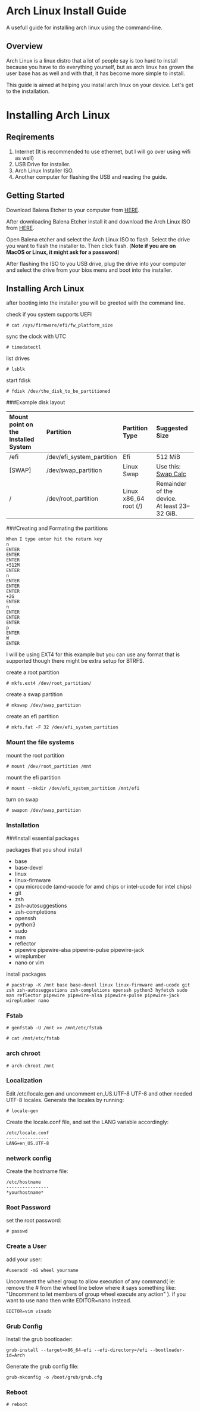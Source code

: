 # Arch Linux Install Guide
A usefull guide for installing arch linux using the command-line.

## Overview
Arch Linux is a linux distro that a lot of people say is too hard to install because you have to do everything yourself, but as arch linux has grown the user base has as well and with that, it has become more simple to install.

This guide is aimed at helping you install arch linux on your device. Let's get to the installation.

# Installing Arch Linux

## Reqirements

1. Internet (It is recommended to use ethernet, but I will go over using wifi as well)
2. USB Drive for installer.
3. Arch Linux Installer ISO.
4. Another computer for flashing the USB and reading the guide.

## Getting Started

Download Balena Etcher to your computer from [HERE](https://www.balena.io/etcher).

After downloading Balena Etcher install it and download the Arch Linux ISO from [HERE](https://archlinux.org/download/).

Open Balena etcher and select the Arch Linux ISO to flash. Select the drive you want to flash the installer to. Then click flash. (**Note if you are on MacOS or Linux, it might ask for a password**)

After flashing the ISO to you USB drive, plug the drive into your computer and select the drive from your bios menu and boot into the installer.

## Installing Arch Linux

after booting into the installer you will be greeted with the command line. 

check if you system supports UEFI
```
# cat /sys/firmware/efi/fw_platform_size
```

sync the clock with UTC

```
# timedatectl
```

list drives

```
# lsblk
```

start fdisk

```
# fdisk /dev/the_disk_to_be_partitioned
```

###Example disk layout

| Mount point on the Installed System | Partition | Partition Type |Suggested Size|
| :---------- | :---                          | :---                   | :---    |
| /efi        |   /dev/efi_system_partition   | Efi                    | 512 MiB |
| [SWAP]      |   /dev/swap_partition         | Linux Swap             | Use this: [Swap Calc](https://pickwicksoft.github.io/swapcalc/) |
| /           |   /dev/root_partition         | Linux x86_64 root (/)  | Remainder of the device. <br>At least 23–32 GiB. |

###Creating and Formating the partitions

```
When I type enter hit the return key
n
ENTER
ENTER
ENTER
+512M
ENTER
n
ENTER
ENTER
ENTER
+2G
ENTER
n
ENTER
ENTER
ENTER
p
ENTER
W
ENTER
```

I will be using EXT4 for this example but you can use any format that is supported though there might be extra setup for BTRFS.

create a root partition

```
# mkfs.ext4 /dev/root_partition/
```

create a swap partition

```
# mkswap /dev/swap_partition
```

create an efi partition

```
# mkfs.fat -F 32 /dev/efi_system_partition
```

### Mount the file systems

mount the root partition

```
# mount /dev/root_partition /mnt
```

mount the efi partition

```
# mount --mkdir /dev/efi_system_partition /mnt/efi
```

turn on swap

```
# swapon /dev/swap_partition
```

### Installation

###Install essential packages

packages that you shoul install

 - base
 - base-devel
 - linux
 - linux-firmware
 - cpu microcode (amd-ucode for amd chips or intel-ucode for intel chips)
 - git
 - zsh
 - zsh-autosuggestions
 - zsh-completions
 - openssh
 - python3
 - sudo
 - man
 - reflector
 - pipewire pipewire-alsa pipewire-pulse pipewire-jack
 - wireplumber
 - nano or vim

 install packages
```
# pacstrap -K /mnt base base-devel linux linux-firmware amd-ucode git zsh zsh-autosuggestions zsh-completions openssh python3 hyfetch sudo man reflector pipewire pipewire-alsa pipewire-pulse pipewire-jack wireplumber nano
```

### Fstab

```
# genfstab -U /mnt >> /mnt/etc/fstab

# cat /mnt/etc/fstab
```

### arch chroot

```
# arch-chroot /mnt
```

### Localization

Edit /etc/locale.gen and uncomment en_US.UTF-8 UTF-8 and other needed UTF-8 locales. Generate the locales by running:

```
# locale-gen
```

Create the locale.conf file, and set the LANG variable accordingly:

```
/etc/locale.conf
----------------
LANG=en_US.UTF-8
```

### network config

Create the hostname file:

```
/etc/hostname
----------------
*yourhostname*
```

### Root Password

set the root password:

```
# passwd
```

### Create a User

add your user:

```
#useradd -mG wheel yourname
```


Uncomment the wheel group to allow execution of any command( ie: remove the # from the wheel line below where it says something like: "Uncomment to let members of group wheel execute any action" ). if you want to use nano then write EDITOR=nano instead.

```
EDITOR=vim visudo
```

### Grub Config

Install the grub bootloader:

```
grub-install --target=x86_64-efi --efi-directory=/efi --bootloader-id=Arch
```

Generate the grub config file:

```
grub-mkconfig -o /boot/grub/grub.cfg
```

### Reboot

```
# reboot
```








